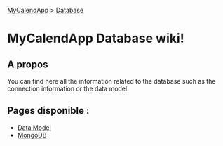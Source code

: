 [MyCalendApp](../README.md) > [Database](./database.md)


# MyCalendApp Database wiki!

## A propos

You can find here all the information related to the database such as the connection information or the data model.

## Pages disponible : 
- [Data Model](./model.md)
- [MongoDB](./mongodb.md)

